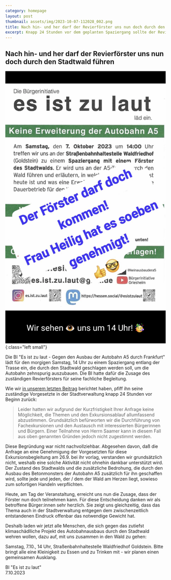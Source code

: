 ```yaml
---
category: homepage
layout: post
thumbnail: assets/img/2023-10-07-112028_002.png
title: Nach hin- und her darf der Revierförster uns nun doch durch den Stadtwald führen
excerpt: Knapp 24 Stunden vor dem geplanten Spaziergang sollte der Revierförster fern bleiben, nun darf er es doch.
---
```

## Nach hin- und her darf der Revierförster uns nun doch durch den Stadtwald führen

![Einladung Waldspaziergang](/assets/img/2023-10-07-112028_002.png){:class="left small"}

Die BI "Es ist zu laut - Gegen den Ausbau der Autobahn A5 durch Frankfurt" lädt für den morgigen Samstag, 14 Uhr zu einem Spaziergang entlang der Trasse ein, die durch den Stadtwald geschlagen werden soll, um die Autobahn zehnspurig auszubauen. Die BI hatte dafür die Zusage des zuständigen Revierförsters für seine fachliche Begleitung.

Wie wir [in unserem letzten Beitrag](/2023/10/06/forster-darf-nicht-kommen.html) berichtet haben, pfiff ihn seine zuständige Vorgesetzte in der Stadtverwaltung knapp 24 Stunden vor Beginn zurück:

> Leider hatten wir aufgrund der Kurzfristigkeit Ihrer Anfrage keine Möglichkeit, die Themen und den Exkursionsablauf allumfassend abzustimmen. Grundsätzlich befürworten wir die Durchführung von Fachexkursionen und den Austausch mit interessierten Bürgerinnen und Bürgern. Einer Teilnahme von Herrn Saamer kann in diesem Fall aus oben genannten Gründen jedoch nicht zugestimmt werden.

Diese Begründung war nicht nachvollziehbar. Abgesehen davon, daß die Anfrage an eine Genehmigung der Vorgesetzten für diese Exkursionsbegleitung am 26.9. bei ihr vorlag, verstanden wir grundsätzlich nicht, weshalb eine solche Aktivität nicht ohnehin dankbar unterstützt wird. Der Zustand des Stadtwalds und die zusätzliche Bedrohung, die durch den Ausbau des Betonmonsters der Autobahn A5 zusätzlich für ihn geschaffen wird, sollte jede und jeden, der / dem der Wald am Herzen liegt, sowieso zum sofortigen Handeln verpflichten.

Heute, am Tag der Veranstaltung, erreicht uns nun die Zusage, dass der Förster nun doch teilnehmen kann. Für diese Entscheidung danken wir als betroffene Bürger:innen sehr herzlich. Sie zeigt uns gleichzeitig, dass das Thema auch in der Stadtverwaltung entgegen dem zwischenzeitlich entstandenen Eindruck offenbar das notwendige Gewicht hat.

Deshalb laden wir jetzt alle Menschen, die sich gegen das zutiefst klimaschädlliche Projekt des Autobahnausbaus durch den Stadtwald wehren wollen, dazu auf, mit uns zusammen in den Wald zu gehen:

Samstag, 7.10., 14 Uhr, Straßenbahnhaltestelle Waldfriedhof Goldstein.
Bitte bringt alle eine Kleinigkeit zu Essen und zu Trinken mit - wir planen einen gemeinsamen Ausklang.

BI "Es ist zu laut"<br>
7.10.2023

